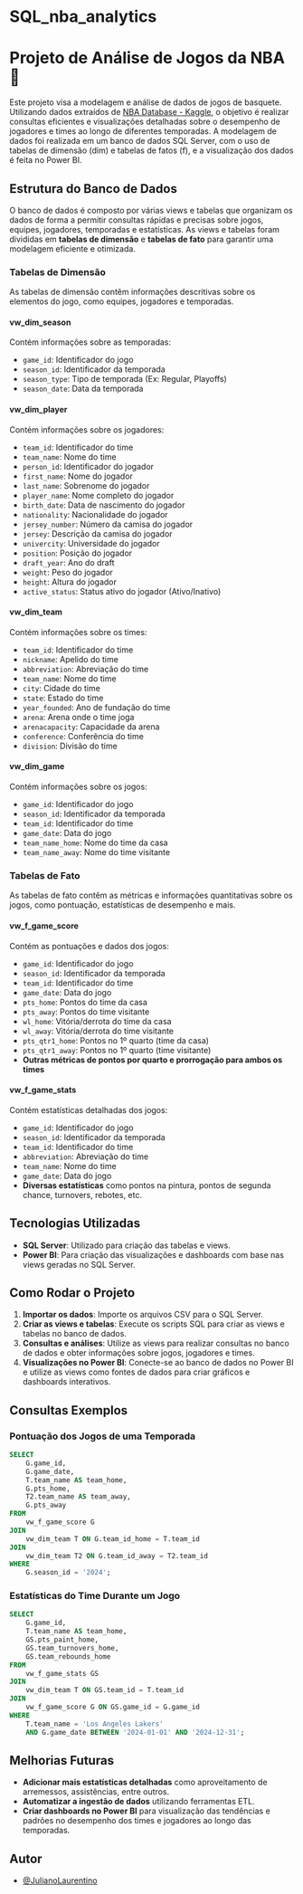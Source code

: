 # SQL_nba_analytics

# **Projeto de Análise de Jogos da NBA 🏀**

Este projeto visa a modelagem e análise de dados de jogos de basquete. Utilizando dados extraídos de [NBA Database - Kaggle](https://www.kaggle.com/datasets/wyattowalsh/basketball), o objetivo é realizar consultas eficientes e visualizações detalhadas sobre o desempenho de jogadores e times ao longo de diferentes temporadas. A modelagem de dados foi realizada em um banco de dados SQL Server, com o uso de tabelas de dimensão (dim) e tabelas de fatos (f), e a visualização dos dados é feita no Power BI.

## **Estrutura do Banco de Dados**

O banco de dados é composto por várias views e tabelas que organizam os dados de forma a permitir consultas rápidas e precisas sobre jogos, equipes, jogadores, temporadas e estatísticas. As views e tabelas foram divididas em **tabelas de dimensão** e **tabelas de fato** para garantir uma modelagem eficiente e otimizada.

### **Tabelas de Dimensão**

As tabelas de dimensão contêm informações descritivas sobre os elementos do jogo, como equipes, jogadores e temporadas.

#### **vw_dim_season**
Contém informações sobre as temporadas:
- `game_id`: Identificador do jogo
- `season_id`: Identificador da temporada
- `season_type`: Tipo de temporada (Ex: Regular, Playoffs)
- `season_date`: Data da temporada

#### **vw_dim_player**
Contém informações sobre os jogadores:
- `team_id`: Identificador do time
- `team_name`: Nome do time
- `person_id`: Identificador do jogador
- `first_name`: Nome do jogador
- `last_name`: Sobrenome do jogador
- `player_name`: Nome completo do jogador
- `birth_date`: Data de nascimento do jogador
- `nationality`: Nacionalidade do jogador
- `jersey_number`: Número da camisa do jogador
- `jersey`: Descrição da camisa do jogador
- `univercity`: Universidade do jogador
- `position`: Posição do jogador
- `draft_year`: Ano do draft
- `weight`: Peso do jogador
- `height`: Altura do jogador
- `active_status`: Status ativo do jogador (Ativo/Inativo)

#### **vw_dim_team**
Contém informações sobre os times:
- `team_id`: Identificador do time
- `nickname`: Apelido do time
- `abbreviation`: Abreviação do time
- `team_name`: Nome do time
- `city`: Cidade do time
- `state`: Estado do time
- `year_founded`: Ano de fundação do time
- `arena`: Arena onde o time joga
- `arenacapacity`: Capacidade da arena
- `conference`: Conferência do time
- `division`: Divisão do time

#### **vw_dim_game**
Contém informações sobre os jogos:
- `game_id`: Identificador do jogo
- `season_id`: Identificador da temporada
- `team_id`: Identificador do time
- `game_date`: Data do jogo
- `team_name_home`: Nome do time da casa
- `team_name_away`: Nome do time visitante

### **Tabelas de Fato**

As tabelas de fato contêm as métricas e informações quantitativas sobre os jogos, como pontuação, estatísticas de desempenho e mais.

#### **vw_f_game_score**
Contém as pontuações e dados dos jogos:
- `game_id`: Identificador do jogo
- `season_id`: Identificador da temporada
- `team_id`: Identificador do time
- `game_date`: Data do jogo
- `pts_home`: Pontos do time da casa
- `pts_away`: Pontos do time visitante
- `wl_home`: Vitória/derrota do time da casa
- `wl_away`: Vitória/derrota do time visitante
- `pts_qtr1_home`: Pontos no 1º quarto (time da casa)
- `pts_qtr1_away`: Pontos no 1º quarto (time visitante)
- **Outras métricas de pontos por quarto e prorrogação para ambos os times**

#### **vw_f_game_stats**
Contém estatísticas detalhadas dos jogos:
- `game_id`: Identificador do jogo
- `season_id`: Identificador da temporada
- `team_id`: Identificador do time
- `abbreviation`: Abreviação do time
- `team_name`: Nome do time
- `game_date`: Data do jogo
- **Diversas estatísticas** como pontos na pintura, pontos de segunda chance, turnovers, rebotes, etc.

## **Tecnologias Utilizadas**

- **SQL Server**: Utilizado para criação das tabelas e views.
- **Power BI**: Para criação das visualizações e dashboards com base nas views geradas no SQL Server.

## **Como Rodar o Projeto**

1. **Importar os dados**: Importe os arquivos CSV para o SQL Server.
2. **Criar as views e tabelas**: Execute os scripts SQL para criar as views e tabelas no banco de dados.
3. **Consultas e análises**: Utilize as views para realizar consultas no banco de dados e obter informações sobre jogos, jogadores e times.
4. **Visualizações no Power BI**: Conecte-se ao banco de dados no Power BI e utilize as views como fontes de dados para criar gráficos e dashboards interativos.

## **Consultas Exemplos**

### **Pontuação dos Jogos de uma Temporada**
```sql
SELECT 
    G.game_id, 
    G.game_date, 
    T.team_name AS team_home, 
    G.pts_home, 
    T2.team_name AS team_away, 
    G.pts_away
FROM 
    vw_f_game_score G
JOIN 
    vw_dim_team T ON G.team_id_home = T.team_id
JOIN 
    vw_dim_team T2 ON G.team_id_away = T2.team_id
WHERE 
    G.season_id = '2024';
```

### **Estatísticas do Time Durante um Jogo**
```sql
SELECT 
    G.game_id, 
    T.team_name AS team_home, 
    GS.pts_paint_home, 
    GS.team_turnovers_home, 
    GS.team_rebounds_home
FROM 
    vw_f_game_stats GS
JOIN 
    vw_dim_team T ON GS.team_id = T.team_id
JOIN 
    vw_f_game_score G ON GS.game_id = G.game_id
WHERE 
    T.team_name = 'Los Angeles Lakers'
    AND G.game_date BETWEEN '2024-01-01' AND '2024-12-31';
```

## **Melhorias Futuras**
- **Adicionar mais estatísticas detalhadas** como aproveitamento de arremessos, assistências, entre outros.
- **Automatizar a ingestão de dados** utilizando ferramentas ETL.
- **Criar dashboards no Power BI** para visualização das tendências e padrões no desempenho dos times e jogadores ao longo das temporadas.

## Autor

- [@JulianoLaurentino](https://www.linkedin.com/in/julianolaurentinodasilva/)